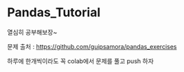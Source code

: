 # Pandas_Tutorial

열심히 공부해보장~


문제 출처 : https://github.com/guipsamora/pandas_exercises

하루에 한개씩이라도 꼭 colab에서 문제를 풀고 push 하자
